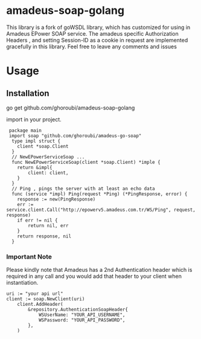 # amadeus-soap-golang
This library is a fork of goWSDL library, which has customized for using in Amadeus EPower SOAP service.
The amadeus specific Authorization Headers , and setting Session-ID as a cookie in request are implemented gracefully in this library.
Feel free to leave any comments and issues
# Usage
## Installation
go get github.com/ghoroubi/amadeus-soap-golang

import in your project.


```
 package main 
 import soap "github.com/ghoroubi/amadeus-go-soap"
  type impl struct {
  	client *soap.Client
  }
  // NewEPowerServiceSoap ...
  func NewEPowerServiceSoap(client *soap.Client) *imple {
  	return &impl{
  		client: client,
  	}
  }  
  // Ping , pings the server with at least an echo data
  func (service *impl) Ping(request *Ping) (*PingResponse, error) {
  	response := new(PingResponse)
  	err := service.client.Call("http://epowerv5.amadeus.com.tr/WS/Ping", request, response)
  	if err != nil {
  		return nil, err
  	}
  	return response, nil
  }
```
### Important Note
Please kindly note that Amadeus has a 2nd Authentication header which is required in any call and you would add that header to your client when instantiation.
```
uri := "your api url"	
client := soap.NewClient(uri)
	client.AddHeader(
		&repository.AuthenticationSoapHeader{
			WSUserName: "YOUR_API_USERNAME",
			WSPassword: "YOUR_API_PASSWORD",
		},
	)
```
